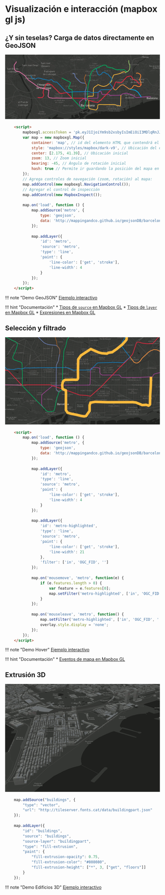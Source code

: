 # Visualización e interacción (mapbox gl js)

## ¿Y sin teselas? Carga de datos directamente en GeoJSON

![Metro](img/metro.png)

```html hl_lines="17 18 19 20 22 23 24 25 26 27 28 29 30"
    <script>
        mapboxgl.accessToken = 'pk.eyJ1IjoiYm9sb2xsbyIsImEiOiI3MDlqRnJJIn0.m-zCTI_UaEOCiCakGUDwcw';
        var map = new mapboxgl.Map({
            container: 'map', // id del elemento HTML que contendrá el mapa
            style: 'mapbox://styles/mapbox/dark-v9', // Ubicación del estilo
            center: [2.175, 41.39], // Ubicación inicial
            zoom: 13, // Zoom inicial
            bearing: -45, // Ángulo de rotación inicial
            hash: true // Permite ir guardando la posición del mapa en la URL
        });
        // Agrega controles de navegación (zoom, rotación) al mapa:
        map.addControl(new mapboxgl.NavigationControl());
        // Agregar el control de inspección
        map.addControl(new MapboxInspect());

        map.on('load', function () {
            map.addSource('metro', {
                type: 'geojson',
                data: 'http://mappingandco.github.io/geojsonDB/barcelona/subway.geojson'
            });

            map.addLayer({
                'id': 'metro',
                'source': 'metro',
                'type': 'line',
                'paint': {
                    'line-color': ['get', 'stroke'],
                    'line-width': 4
                }
            });
        });
    </script>
```

!!! note "Demo GeoJSON"
    [Ejemplo interactivo](ejemplos/04-geojson.html)

!!! hint "Documentación"
    * [Tipos de `source` en Mapbox GL](https://www.mapbox.com/mapbox-gl-js/api/#sources)
    * [Tipos de `layer` en Mapbox GL](https://www.mapbox.com/mapbox-gl-js/style-spec#layers)
    * [Expresiones en Mapbox GL](https://www.mapbox.com/mapbox-gl-js/style-spec#expressions)


## Selección y filtrado

![Metro](img/hover.png)

```html hl_lines="18 19 20 21 22 23 24 25 26 27 29 30 31 32 33 34 36 37 38 39 40"
    <script>
        map.on('load', function () {
            map.addSource('metro', {
                type: 'geojson',
                data: 'http://mappingandco.github.io/geojsonDB/barcelona/subway.geojson'
            });

            map.addLayer({
                'id': 'metro',
                'type': 'line',
                'source': 'metro',
                'paint': {
                    'line-color': ['get', 'stroke'],
                    'line-width': 4
                }
            });

            map.addLayer({
                'id': 'metro-highlighted',
                'type': 'line',
                'source': 'metro',
                'paint': {
                    'line-color': ['get', 'stroke'],
                    'line-width': 21
                },
                'filter': ['in', 'OGC_FID', '']
            });

            map.on('mousemove', 'metro', function(e) {
                if (e.features.length > 0) {
                    var feature = e.features[0];
                    map.setFilter('metro-highlighted', ['in', 'OGC_FID', feature.properties.OGC_FID]);
                }
            });

            map.on('mouseleave', 'metro', function() {
                map.setFilter('metro-highlighted', ['in', 'OGC_FID', '']);
                overlay.style.display = 'none';
            });
        });
    </script>
```

!!! note "Demo Hover"
    [Ejemplo interactivo](ejemplos/05-hover.html)

!!! hint "Documentación"
    * [Eventos de mapa en Mapbox GL](https://www.mapbox.com/mapbox-gl-js/api#map.event:resize)


## Extrusión 3D

![Metro](img/buildings.png)

```javascript hl_lines="10 12 13 14"
    map.addSource("buildings", {
        "type": "vector",
        "url": "http://tileserver.fonts.cat/data/buildingpart.json"
    });

    map.addLayer({
        "id": "buildings",
        "source": "buildings",
        "source-layer": "buildingpart",
        "type": "fill-extrusion",
        "paint": {
            "fill-extrusion-opacity": 0.75,
            "fill-extrusion-color": "#808080",
            "fill-extrusion-height": ["*", 3, ["get", "floors"]]
        }
    });
```

!!! note "Demo Edificios 3D"
    [Ejemplo interactivo](ejemplos/06-buildings.html)
